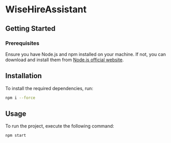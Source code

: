 # WiseHireAssistant

## Getting Started

### Prerequisites

Ensure you have Node.js and npm installed on your machine. If not, you can download and install them from [Node.js official website](https://nodejs.org/).

## Installation

To install the required dependencies, run:

```bash
npm i --force
```
## Usage

To run the project, execute the following command:

```bash
npm start
